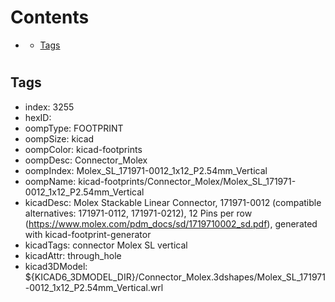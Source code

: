 



Contents
========

* [](#)
	* [Tags](#tags)

# 

## Tags

- index: 3255
- hexID: 
- oompType: FOOTPRINT
- oompSize: kicad
- oompColor: kicad-footprints
- oompDesc: Connector_Molex
- oompIndex: Molex_SL_171971-0012_1x12_P2.54mm_Vertical
- oompName: kicad-footprints/Connector_Molex/Molex_SL_171971-0012_1x12_P2.54mm_Vertical
- kicadDesc: Molex Stackable Linear Connector, 171971-0012 (compatible alternatives: 171971-0112, 171971-0212), 12 Pins per row (https://www.molex.com/pdm_docs/sd/1719710002_sd.pdf), generated with kicad-footprint-generator
- kicadTags: connector Molex SL vertical
- kicadAttr: through_hole
- kicad3DModel: ${KICAD6_3DMODEL_DIR}/Connector_Molex.3dshapes/Molex_SL_171971-0012_1x12_P2.54mm_Vertical.wrl
